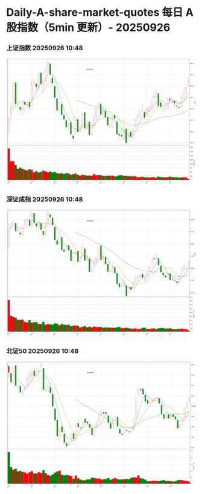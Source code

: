 
# Daily-A-share-market-quotes 每日 A 股指数（5min 更新）- 20250926

### 上证指数 20250926 10:48
![](./fig/2025/9/20250926-sh000001.png)

### 深证成指 20250926 10:48
![](./fig/2025/9/20250926-sz399001.png)

### 北证50 20250926 10:48
![](./fig/2025/9/20250926-bj899050.png)
